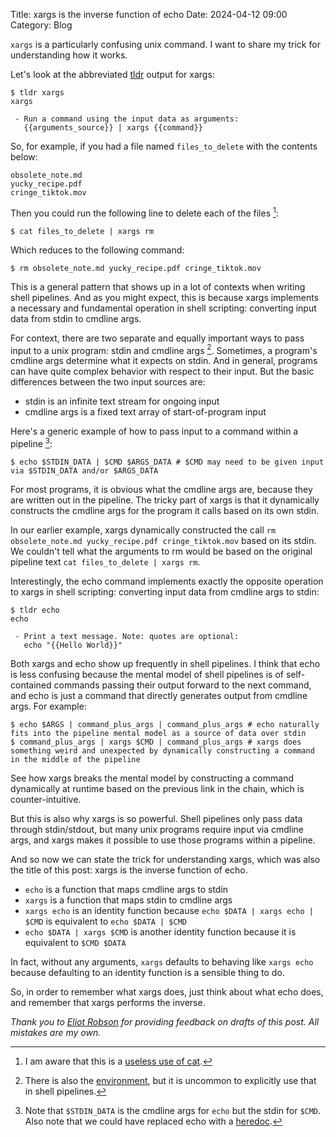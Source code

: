 Title: xargs is the inverse function of echo
Date: 2024-04-12 09:00
Category: Blog

<style>
code {
  white-space : pre-wrap !important;
}
</style>

`xargs` is a particularly confusing unix command. I want to share my trick for understanding how it works.

Let's look at the abbreviated [tldr](https://tldr.sh/) output for xargs:

```
$ tldr xargs
xargs

 - Run a command using the input data as arguments:
   {{arguments_source}} | xargs {{command}}
```

So, for example, if you had a file named `files_to_delete` with the contents below:
```
obsolete_note.md
yucky_recipe.pdf
cringe_tiktok.mov
```

Then you could run the following line to delete each of the files [^cat_abuse]:
```
$ cat files_to_delete | xargs rm
```

[^cat_abuse]: I am aware that this is a [useless use of cat](https://porkmail.org/era/unix/award).

Which reduces to the following command:
```
$ rm obsolete_note.md yucky_recipe.pdf cringe_tiktok.mov
```

This is a general pattern that shows up in a lot of contexts when writing shell pipelines. And as you might expect, this is because xargs implements a necessary and fundamental operation in shell scripting: converting input data from stdin to cmdline args.

For context, there are two separate and equally important ways to pass input to a unix program: stdin and cmdline args [^env]. Sometimes, a program's cmdline args determine what it expects on stdin. And in general, programs can have quite complex behavior with respect to their input. But the basic differences between the two input sources are:

[^env]: There is also the [environment](https://en.wikipedia.org/wiki/Environment_variable), but it is uncommon to explicitly use that in shell pipelines.

- stdin is an infinite text stream for ongoing input
- cmdline args is a fixed text array of start-of-program input

Here's a generic example of how to pass input to a command within a pipeline [^echo_heredocs]:

```
$ echo $STDIN_DATA | $CMD $ARGS_DATA # $CMD may need to be given input via $STDIN_DATA and/or $ARGS_DATA
```

[^echo_heredocs]: Note that `$STDIN_DATA` is the cmdline args for `echo` but the stdin for `$CMD`. Also note that we could have replaced echo with a [heredoc](https://en.wikipedia.org/wiki/Here_document).

For most programs, it is obvious what the cmdline args are, because they are written out in the pipeline. The tricky part of xargs is that it dynamically constructs the cmdline args for the program it calls based on its own stdin.

In our earlier example, xargs dynamically constructed the call `rm obsolete_note.md yucky_recipe.pdf cringe_tiktok.mov` based on its stdin. We couldn't tell what the arguments to rm would be based on the original pipeline text `cat files_to_delete | xargs rm`.

Interestingly, the echo command implements exactly the opposite operation to xargs in shell scripting: converting input data from cmdline args to stdin:

```
$ tldr echo
echo

 - Print a text message. Note: quotes are optional:
   echo "{{Hello World}}"
```

Both xargs and echo show up frequently in shell pipelines. I think that echo is less confusing because the mental model of shell pipelines is of self-contained commands passing their output forward to the next command, and echo is just a command that directly generates output from cmdline args. For example:

```
$ echo $ARGS | command_plus_args | command_plus_args # echo naturally fits into the pipeline mental model as a source of data over stdin
$ command_plus_args | xargs $CMD | command_plus_args # xargs does something weird and unexpected by dynamically constructing a command in the middle of the pipeline
```

See how xargs breaks the mental model by constructing a command dynamically at runtime based on the previous link in the chain, which is counter-intuitive.

But this is also why xargs is so powerful. Shell pipelines only pass data through stdin/stdout, but many unix programs require input via cmdline args, and xargs makes it possible to use those programs within a pipeline.

And so now we can state the trick for understanding xargs, which was also the title of this post: xargs is the inverse function of echo.

- `echo` is a function that maps cmdline args to stdin
- `xargs` is a function that maps stdin to cmdline args
- `xargs echo` is an identity function because `echo $DATA | xargs echo | $CMD` is equivalent to `echo $DATA | $CMD`
- `echo $DATA | xargs $CMD` is another identity function because it is equivalent to `$CMD $DATA`

In fact, without any arguments, `xargs` defaults to behaving like `xargs echo` because defaulting to an identity function is a sensible thing to do.

So, in order to remember what xargs does, just think about what echo does, and remember that xargs performs the inverse.

*Thank you to [Eliot Robson](https://eliotwrobson.github.io/#about) for providing feedback on drafts of this post. All mistakes are my own.*


